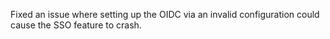 Fixed an issue where setting up the OIDC via an invalid configuration could cause the SSO feature to crash.
